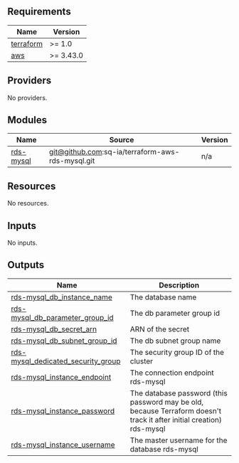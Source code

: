 <!-- BEGINNING OF PRE-COMMIT-TERRAFORM DOCS HOOK -->
## Requirements

| Name | Version |
|------|---------|
| <a name="requirement_terraform"></a> [terraform](#requirement\_terraform) | >= 1.0 |
| <a name="requirement_aws"></a> [aws](#requirement\_aws) | >= 3.43.0 |

## Providers

No providers.

## Modules

| Name | Source | Version |
|------|--------|---------|
| <a name="module_rds-mysql"></a> [rds-mysql](#module\_rds-mysql) | git@github.com:sq-ia/terraform-aws-rds-mysql.git | n/a |

## Resources

No resources.

## Inputs

No inputs.

## Outputs

| Name | Description |
|------|-------------|
| <a name="output_rds-mysql_db_instance_name"></a> [rds-mysql\_db\_instance\_name](#output\_rds-mysql\_db\_instance\_name) | The database name |
| <a name="output_rds-mysql_db_parameter_group_id"></a> [rds-mysql\_db\_parameter\_group\_id](#output\_rds-mysql\_db\_parameter\_group\_id) | The db parameter group id |
| <a name="output_rds-mysql_db_secret_arn"></a> [rds-mysql\_db\_secret\_arn](#output\_rds-mysql\_db\_secret\_arn) | ARN of the secret |
| <a name="output_rds-mysql_db_subnet_group_id"></a> [rds-mysql\_db\_subnet\_group\_id](#output\_rds-mysql\_db\_subnet\_group\_id) | The db subnet group name |
| <a name="output_rds-mysql_dedicated_security_group"></a> [rds-mysql\_dedicated\_security\_group](#output\_rds-mysql\_dedicated\_security\_group) | The security group ID of the cluster |
| <a name="output_rds-mysql_instance_endpoint"></a> [rds-mysql\_instance\_endpoint](#output\_rds-mysql\_instance\_endpoint) | The connection endpoint rds-mysql |
| <a name="output_rds-mysql_instance_password"></a> [rds-mysql\_instance\_password](#output\_rds-mysql\_instance\_password) | The database password (this password may be old, because Terraform doesn't track it after initial creation) rds-mysql |
| <a name="output_rds-mysql_instance_username"></a> [rds-mysql\_instance\_username](#output\_rds-mysql\_instance\_username) | The master username for the database rds-mysql |
<!-- END OF PRE-COMMIT-TERRAFORM DOCS HOOK -->
